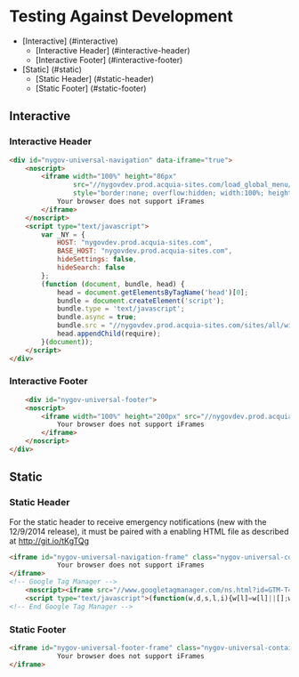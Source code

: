 # Testing Against Development

- [Interactive] (#interactive)
  - [Interactive Header] (#interactive-header)
  - [Interactive Footer] (#interactive-footer)
- [Static] (#static)
  - [Static Header] (#static-header)
  - [Static Footer] (#static-footer)

## Interactive

### Interactive Header
```html
<div id="nygov-universal-navigation" data-iframe="true">
    <noscript>
        <iframe width="100%" height="86px"
                src="//nygovdev.prod.acquia-sites.com/load_global_menu/ajax?iframe=true" frameborder="0"
                style="border:none; overflow:hidden; width:100%; height:86px;" scrolling="no">
            Your browser does not support iFrames
        </iframe>
    </noscript>
    <script type="text/javascript">
        var _NY = {
            HOST: "nygovdev.prod.acquia-sites.com",
            BASE_HOST: "nygovdev.prod.acquia-sites.com",
            hideSettings: false,
            hideSearch: false
        };
        (function (document, bundle, head) {
            head = document.getElementsByTagName('head')[0];
            bundle = document.createElement('script');
            bundle.type = 'text/javascript';
            bundle.async = true;
            bundle.src = "//nygovdev.prod.acquia-sites.com/sites/all/widgets/universal-navigation/dist/global-nav-bundle.js";
            head.appendChild(require);
        }(document));
    </script>
</div>
```

### Interactive Footer
```html
    <div id="nygov-universal-footer">
    <noscript>
        <iframe width="100%" height="200px" src="//nygovdev.prod.acquia-sites.com/load_global_footer/ajax?iframe=true" frameborder="0" style="border:none; overflow:hidden; width:100%; height:200px;" scrolling="no">
            Your browser does not support iFrames
        </iframe>
    </noscript>
</div>

```

## Static

### Static Header

For the static header to receive emergency notifications (new with the 12/9/2014 release), it must be paired with a enabling HTML file as described at http://git.io/tKgTQg

```html
<iframe id="nygov-universal-navigation-frame" class="nygov-universal-container" width="100%" height="86px" src="//nygovdev.prod.acquia-sites.com/load_global_menu/ajax?iframe=true" data-updated="2014-11-07 08:30" frameborder="0" style="border:none; overflow:hidden; width:100%; height:86px;" scrolling="no">
            Your browser does not support iFrames
</iframe>
<!-- Google Tag Manager -->
    <noscript><iframe src="//www.googletagmanager.com/ns.html?id=GTM-T4FP6H" height="0" width="0" style="display:none;visibility:hidden"></iframe></noscript>
    <script type="text/javascript">(function(w,d,s,l,i){w[l]=w[l]||[];w[l].push({'gtm.start':new Date().getTime(),event:'gtm.js'});var f=d.getElementsByTagName(s)[0];var j=d.createElement(s);var dl=l!='dataLayer'?'&l='+l:'';j.src='//www.googletagmanager.com/gtm.js?id='+i+dl;j.type='text/javascript';j.async=true;f.parentNode.insertBefore(j,f);})(window,document,'script','dataLayer','GTM-T4FP6H');</script>
<!-- End Google Tag Manager -->
```

### Static Footer
```html
<iframe id="nygov-universal-footer-frame" class="nygov-universal-container" width="100%" height="200px" src="//nygovdev.prod.acquia-sites.com/load_global_footer/ajax?iframe=true" data-updated="2014-11-07 08:30" frameborder="0" style="border:none; overflow:hidden; width:100%; height:200px;" scrolling="no">
            Your browser does not support iFrames
</iframe>
```

